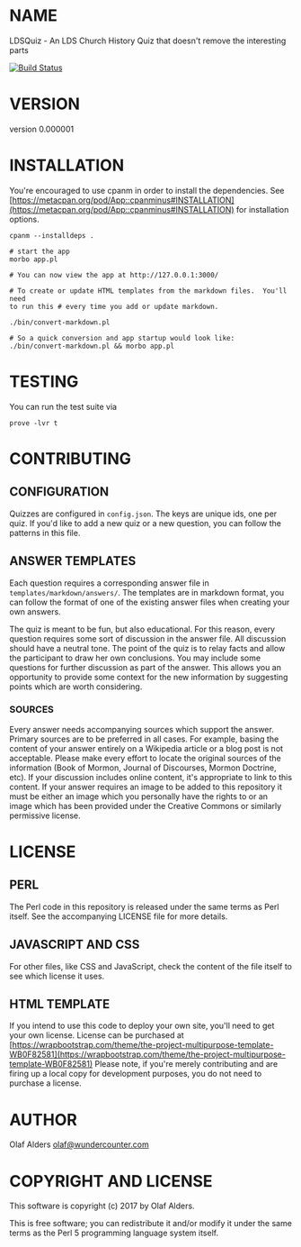 # NAME

LDSQuiz - An LDS Church History Quiz that doesn't remove the interesting parts

[![Build Status](https://travis-ci.org/oalders/lds-quiz.png?branch=master)](https://travis-ci.org/oalders/lds-quiz)

# VERSION

version 0.000001

# INSTALLATION

You're encouraged to use cpanm in order to install the dependencies.  See [https://metacpan.org/pod/App::cpanminus#INSTALLATION](https://metacpan.org/pod/App::cpanminus#INSTALLATION) for installation options.

    cpanm --installdeps .

    # start the app
    morbo app.pl

    # You can now view the app at http://127.0.0.1:3000/

    # To create or update HTML templates from the markdown files.  You'll need
    to run this # every time you add or update markdown.

    ./bin/convert-markdown.pl

    # So a quick conversion and app startup would look like:
    ./bin/convert-markdown.pl && morbo app.pl

# TESTING

You can run the test suite via

    prove -lvr t

# CONTRIBUTING

## CONFIGURATION

Quizzes are configured in `config.json`.  The keys are unique ids, one per
quiz.  If you'd like to add a new quiz or a new question, you can follow the
patterns in this file.

## ANSWER TEMPLATES

Each question requires a corresponding answer file in
`templates/markdown/answers/`.  The templates are in markdown format, you can
follow the format of one of the existing answer files when creating your own
answers.

The quiz is meant to be fun, but also educational.  For this reason, every
question requires some sort of discussion in the answer file.  All discussion
should have a neutral tone.  The point of the quiz is to relay facts and allow
the participant to draw her own conclusions.  You may include some questions
for further discussion as part of the answer.  This allows you an opportunity
to provide some context for the new information by suggesting points which
are worth considering.

### SOURCES

Every answer needs accompanying sources which support the answer.  Primary
sources are to be preferred in all cases.  For example, basing the content of
your answer entirely on a Wikipedia article or a blog post is not acceptable.
Please make every effort to locate the original sources of the information
(Book of Mormon, Journal of Discourses, Mormon Doctrine, etc).  If your
discussion includes online content, it's appropriate to link to this content.
If your answer requires an image to be added to this repository it must be
either an image which you personally have the rights to or an image which has
been provided under the Creative Commons or similarly permissive license.

# LICENSE

## PERL

The Perl code in this repository is released under the same terms as Perl
itself.  See the accompanying LICENSE file for more details.

## JAVASCRIPT AND CSS

For other files, like CSS and JavaScript, check the content of the file itself
to see which license it uses.

## HTML TEMPLATE

If you intend to use this code to deploy your own site, you'll need to get your
own license.  License can be purchased at
[https://wrapbootstrap.com/theme/the-project-multipurpose-template-WB0F82581](https://wrapbootstrap.com/theme/the-project-multipurpose-template-WB0F82581)
Please note, if you're merely contributing and are firing up a local copy for
development purposes, you do not need to purchase a license.

# AUTHOR

Olaf Alders <olaf@wundercounter.com>

# COPYRIGHT AND LICENSE

This software is copyright (c) 2017 by Olaf Alders.

This is free software; you can redistribute it and/or modify it under
the same terms as the Perl 5 programming language system itself.
